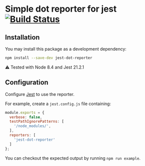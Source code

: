 # Simple dot reporter for jest [![Build Status](https://travis-ci.org/pierreroth64/jest-dot-reporter.svg?branch=master)](https://travis-ci.org/pierreroth64/jest-dot-reporter)

## Installation

You may install this package as a development dependency:

```bash
npm install --save-dev jest-dot-reporter
```

⚠ Tested with Node 8.4 and Jest 21.2.1

## Configuration

Configure [Jest](https://facebook.github.io/jest/docs/en/configuration.html) to use the reporter.

For example, create a `jest.config.js` file containing:

```javascript
module.exports = {
  verbose: false,
  testPathIgnorePatterns: [
    '/node_modules/',
  ],
  reporters: [
    'jest-dot-reporter'
  ]
};
```

You can checkout the expected output by running `npm run example`.


